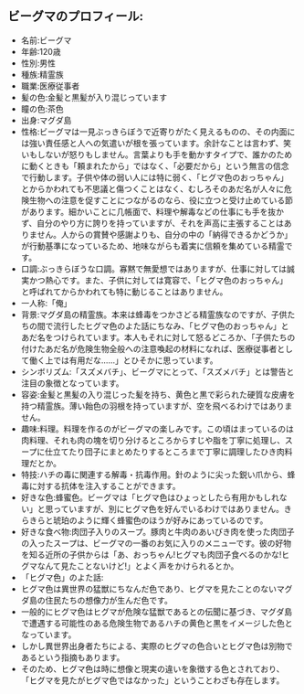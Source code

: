 ## ビーグマのプロフィール:
- 名前:ビーグマ
- 年齢:120歳
- 性別:男性
- 種族:精霊族
- 職業:医療従事者
- 髪の色:金髪と黒髪が入り混じっています
- 瞳の色:茶色
- 出身:マグダ島
- 性格:ビーグマは一見ぶっきらぼうで近寄りがたく見えるものの、その内面には強い責任感と人への気遣いが根を張っています。余計なことは言わず、笑いもしないが怒りもしません。言葉よりも手を動かすタイプで、誰かのために動くときも「頼まれたから」ではなく、「必要だから」という無言の信念で行動します。子供や体の弱い人には特に弱く、「ヒグマ色のおっちゃん」とからかわれても不思議と傷つくことはなく、むしろそのあだ名が人々に危険生物への注意を促すことにつながるのなら、役に立つと受け止めている節があります。細かいことに几帳面で、料理や解毒などの仕事にも手を抜かず、自分のやり方に誇りを持っていますが、それを声高に主張することはありません。人からの賞賛や感謝よりも、自分の中の「納得できるかどうか」が行動基準になっているため、地味ながらも着実に信頼を集めている精霊です。
- 口調:ぶっきらぼうな口調。寡黙で無愛想ではありますが、仕事に対しては誠実かつ熱心です。また、子供に対しては寛容で、「ヒグマ色のおっちゃん」と呼ばれてからかわれても特に動じることはありません。
- 一人称:「俺」
- 背景:マグダ島の精霊族。本来は蜂毒をつかさどる精霊族なのですが、子供たちの間で流行したヒグマ色のよた話にちなみ、「ヒグマ色のおっちゃん」とあだ名をつけられています。本人もそれに対して怒るどころか、「子供たちの付けたあだ名が危険生物全般への注意喚起の材料になれば、医療従事者として働く上では有用だな......」とひそかに思っています。
- シンボリズム:「スズメバチ」、ビーグマにとって、「スズメバチ」とは警告と注目の象徴となっています。
- 容姿:金髪と黒髪の入り混じった髪を持ち、黄色と黒で彩られた硬質な皮膚を持つ精霊族。薄い飴色の羽根を持っていますが、空を飛べるわけではありません。
- 趣味:料理。料理を作るのがビーグマの楽しみです。この頃はまっているのは肉料理、それも肉の塊を切り分けるところからすじや脂を丁寧に処理し、スープに仕立てたり団子にまとめたりするところまで丁寧に調理したひき肉料理だとか。
- 特技:ハチの毒に関連する解毒・抗毒作用。針のように尖った鋭い爪から、蜂毒に対する抗体を注入することができます。
- 好きな色:蜂蜜色。ビーグマは「ヒグマ色はひょっとしたら有用かもしれない」と思っていますが、別にヒグマ色を好んでいるわけではありません。きらきらと琥珀のように輝く蜂蜜色のほうが好みにあっているのです。
- 好きな食べ物:肉団子入りのスープ。豚肉と牛肉のあいびき肉を使った肉団子の入ったスープは、ビーグマの一番のお気に入りのメニューです。彼の好物を知る近所の子供からは「あ、おっちゃん!ヒグマも肉団子食べるのかな!ヒグマなんて見たことないけど!」とよく声をかけられるとか。
- 「ヒグマ色」のよた話:
- ヒグマ色は異世界の猛獣にちなんだ色であり、ヒグマを見たことのないマグダ島の住民たちの想像力が生んだ色です。
- 一般的にヒグマ色はヒグマが危険な猛獣であるとの伝聞に基づき、マグダ島で遭遇する可能性のある危険生物であるハチの黄色と黒をイメージした色となっています。
- しかし異世界出身者たちによる、実際のヒグマの色合いとヒグマ色は別物であるという指摘もあります。
- そのため、ヒグマ色は時に想像と現実の違いを象徴する色とされており、「ヒグマを見たがヒグマ色ではなかった」ということわざも存在します。
